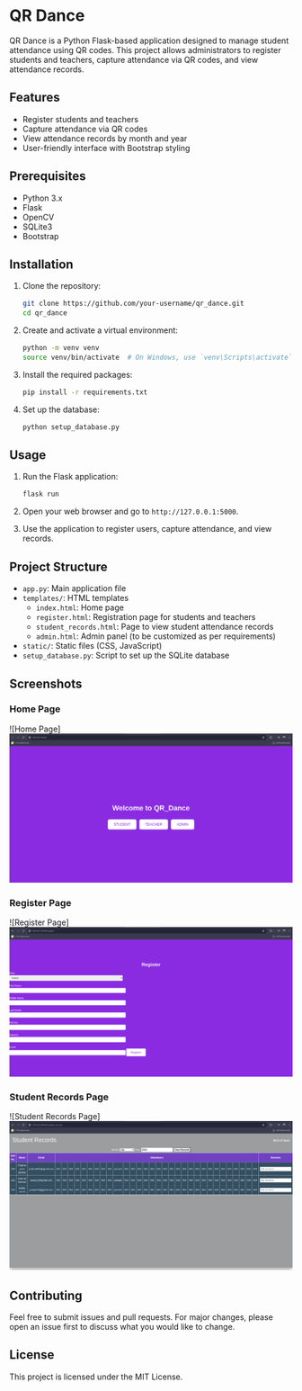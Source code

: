 # QR Dance

QR Dance is a Python Flask-based application designed to manage student attendance using QR codes. This project allows administrators to register students and teachers, capture attendance via QR codes, and view attendance records. 

## Features

- Register students and teachers
- Capture attendance via QR codes
- View attendance records by month and year
- User-friendly interface with Bootstrap styling

## Prerequisites

- Python 3.x
- Flask
- OpenCV
- SQLite3
- Bootstrap

## Installation

1. Clone the repository:
    ```bash
    git clone https://github.com/your-username/qr_dance.git
    cd qr_dance
    ```

2. Create and activate a virtual environment:
    ```bash
    python -m venv venv
    source venv/bin/activate  # On Windows, use `venv\Scripts\activate`
    ```

3. Install the required packages:
    ```bash
    pip install -r requirements.txt
    ```

4. Set up the database:
    ```bash
    python setup_database.py
    ```

## Usage

1. Run the Flask application:
    ```bash
    flask run
    ```

2. Open your web browser and go to `http://127.0.0.1:5000`.

3. Use the application to register users, capture attendance, and view records.

## Project Structure

- `app.py`: Main application file
- `templates/`: HTML templates
  - `index.html`: Home page
  - `register.html`: Registration page for students and teachers
  - `student_records.html`: Page to view student attendance records
  - `admin.html`: Admin panel (to be customized as per requirements)
- `static/`: Static files (CSS, JavaScript)
- `setup_database.py`: Script to set up the SQLite database

## Screenshots

### Home Page
![Home Page]
![alt text](<Screenshot from 2024-07-17 13-49-10.png>)
### Register Page
![Register Page]
![alt text](<Screenshot from 2024-07-17 13-51-22.png>)
### Student Records Page
![Student Records Page]
![alt text](<Screenshot from 2024-07-17 13-52-16.png>)
## Contributing

Feel free to submit issues and pull requests. For major changes, please open an issue first to discuss what you would like to change.

## License

This project is licensed under the MIT License.
